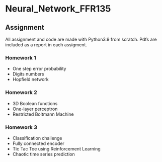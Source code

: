 ﻿# Neural_Network_FFR135
 
 ## Assignment 
 All assignment and code are made with Python3.9 from scratch.
 Pdfs are included as a report in each assigment.
 
 ### Homework 1
 * One step error probability
 * Digits numbers 
 * Hopfield network
 
 ### Homework 2
 * 3D Boolean functions
 * One-layer perceptron
 * Restricted Boltmann Machine

  ### Homework 3 
  * Classification challenge
  * Fully connected encoder
  * Tic Tac Toe using Reinforcement Learning 
  * Chaotic time series prediction

